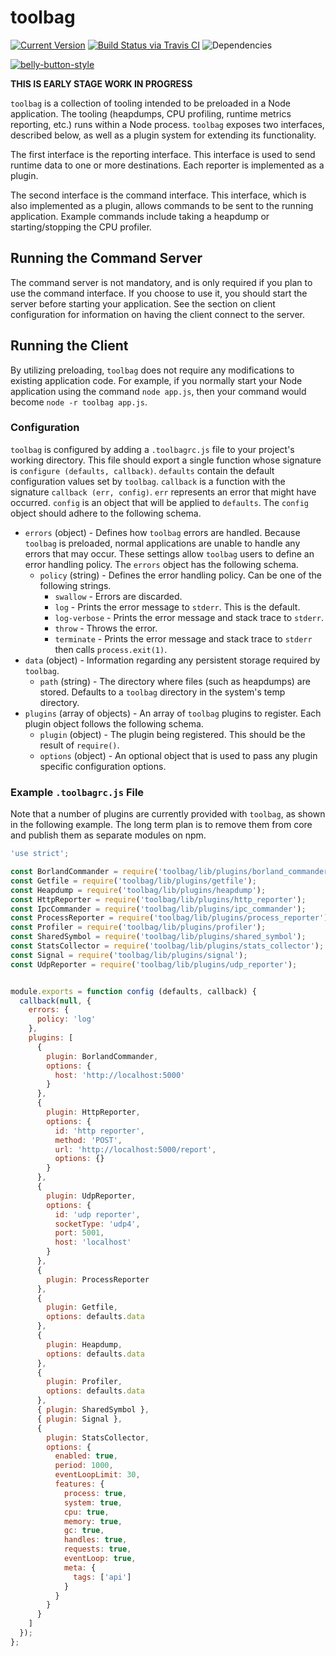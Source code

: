# toolbag

[![Current Version](https://img.shields.io/npm/v/toolbag.svg)](https://www.npmjs.org/package/toolbag)
[![Build Status via Travis CI](https://travis-ci.org/continuationlabs/toolbag.svg?branch=master)](https://travis-ci.org/continuationlabs/toolbag)
![Dependencies](http://img.shields.io/david/continuationlabs/toolbag.svg)

[![belly-button-style](https://cdn.rawgit.com/continuationlabs/belly-button/master/badge.svg)](https://github.com/continuationlabs/belly-button)

**THIS IS EARLY STAGE WORK IN PROGRESS**

`toolbag` is a collection of tooling intended to be preloaded in a Node application. The tooling (heapdumps, CPU profiling, runtime metrics reporting, etc.) runs within a Node process. `toolbag` exposes two interfaces, described below, as well as a plugin system for extending its functionality.

The first interface is the reporting interface. This interface is used to send runtime data to one or more destinations. Each reporter is implemented as a plugin.

The second interface is the command interface. This interface, which is also implemented as a plugin, allows commands to be sent to the running application. Example commands include taking a heapdump or starting/stopping the CPU profiler.

## Running the Command Server

The command server is not mandatory, and is only required if you plan to use the command interface. If you choose to use it, you should start the server before starting your application. See the section on client configuration for information on having the client connect to the server.

## Running the Client

By utilizing preloading, `toolbag` does not require any modifications to existing application code. For example, if you normally start your Node application using the command `node app.js`, then your command would become `node -r toolbag app.js`.

### Configuration

`toolbag` is configured by adding a `.toolbagrc.js` file to your project's working directory. This file should export a single function whose signature is `configure (defaults, callback)`. `defaults` contain the default configuration values set by `toolbag`. `callback` is a function with the signature `callback (err, config)`. `err` represents an error that might have occurred. `config` is an object that will be applied to `defaults`. The `config` object should adhere to the following schema.

  - `errors` (object) - Defines how `toolbag` errors are handled. Because `toolbag` is preloaded, normal applications are unable to handle any errors that may occur. These settings allow `toolbag` users to define an error handling policy. The `errors` object has the following schema.
    - `policy` (string) - Defines the error handling policy. Can be one of the following strings.
      - `swallow` - Errors are discarded.
      - `log` - Prints the error message to `stderr`. This is the default.
      - `log-verbose` - Prints the error message and stack trace to `stderr`.
      - `throw` - Throws the error.
      - `terminate` - Prints the error message and stack trace to `stderr` then calls `process.exit(1)`.
  - `data` (object) - Information regarding any persistent storage required by `toolbag`.
    - `path` (string) - The directory where files (such as heapdumps) are stored. Defaults to a `toolbag` directory in the system's temp directory.
  - `plugins` (array of objects) - An array of `toolbag` plugins to register. Each plugin object follows the following schema.
    - `plugin` (object) - The plugin being registered. This should be the result of `require()`.
    - `options` (object) - An optional object that is used to pass any plugin specific configuration options.

### Example `.toolbagrc.js` File

Note that a number of plugins are currently provided with `toolbag`, as shown in the following example. The long term plan is to remove them from core and publish them as separate modules on npm.

```javascript
'use strict';

const BorlandCommander = require('toolbag/lib/plugins/borland_commander');
const Getfile = require('toolbag/lib/plugins/getfile');
const Heapdump = require('toolbag/lib/plugins/heapdump');
const HttpReporter = require('toolbag/lib/plugins/http_reporter');
const IpcCommander = require('toolbag/lib/plugins/ipc_commander');
const ProcessReporter = require('toolbag/lib/plugins/process_reporter');
const Profiler = require('toolbag/lib/plugins/profiler');
const SharedSymbol = require('toolbag/lib/plugins/shared_symbol');
const StatsCollector = require('toolbag/lib/plugins/stats_collector');
const Signal = require('toolbag/lib/plugins/signal');
const UdpReporter = require('toolbag/lib/plugins/udp_reporter');


module.exports = function config (defaults, callback) {
  callback(null, {
    errors: {
      policy: 'log'
    },
    plugins: [
      {
        plugin: BorlandCommander,
        options: {
          host: 'http://localhost:5000'
        }
      },
      {
        plugin: HttpReporter,
        options: {
          id: 'http reporter',
          method: 'POST',
          url: 'http://localhost:5000/report',
          options: {}
        }
      },
      {
        plugin: UdpReporter,
        options: {
          id: 'udp reporter',
          socketType: 'udp4',
          port: 5001,
          host: 'localhost'
        }
      },
      {
        plugin: ProcessReporter
      },
      {
        plugin: Getfile,
        options: defaults.data
      },
      {
        plugin: Heapdump,
        options: defaults.data
      },
      {
        plugin: Profiler,
        options: defaults.data
      },
      { plugin: SharedSymbol },
      { plugin: Signal },
      {
        plugin: StatsCollector,
        options: {
          enabled: true,
          period: 1000,
          eventLoopLimit: 30,
          features: {
            process: true,
            system: true,
            cpu: true,
            memory: true,
            gc: true,
            handles: true,
            requests: true,
            eventLoop: true,
            meta: {
              tags: ['api']
            }
          }
        }
      }
    ]
  });
};
```
